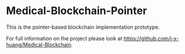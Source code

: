 # Medical-Blockchain-Pointer

This is the pointer-based blockchain implementation prototype.

For full information on the project please look at https://github.com/j-x-huang/Medical-Blockchain.
